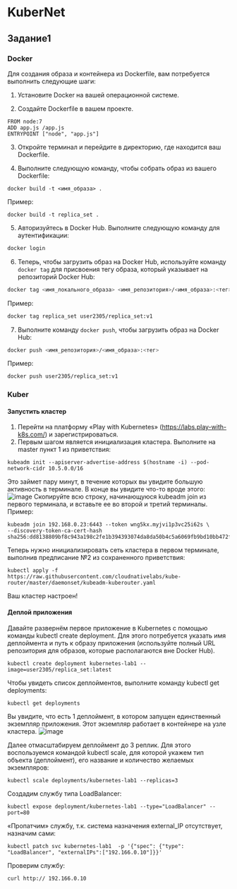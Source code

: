 # KuberNet
## Задание1
### Docker 
Для создания образа и контейнера из Dockerfile, вам потребуется выполнить следующие шаги:

1. Установите Docker на вашей операционной системе.

2. Создайте Dockerfile в вашем проекте.
```
FROM node:7
ADD app.js /app.js
ENTRYPOINT ["node", "app.js"]
```
3. Откройте терминал и перейдите в директорию, где находится ваш Dockerfile.

4. Выполните следующую команду, чтобы собрать образ из вашего Dockerfile:
```
docker build -t <имя_образа> .
```
Пример:
```
docker build -t replica_set .
```

5. Авторизуйтесь в Docker Hub. Выполните следующую команду для аутентификации:
```bash
docker login
```

6. Теперь, чтобы загрузить образ на Docker Hub, используйте команду `docker tag` для присвоения тегу образа, который указывает на репозиторий Docker Hub:
```bash
docker tag <имя_локального_образа> <имя_репозитория>/<имя_образа>:<тег>
```
Пример:
```bash
docker tag replica_set user2305/replica_set:v1
```

7. Выполните команду `docker push`, чтобы загрузить образ на Docker Hub:
```bash
docker push <имя_репозитория>/<имя_образа>:<тег>
```
Пример:
```bash
docker push user2305/replica_set:v1
```

### Kuber
#### Запустить кластер
1. Перейти на платформу «Play with Kubernetes» (https://labs.play-with-k8s.com/) и зарегистрироваться.
2. Первым шагом является инициализация кластера. Выполните на master пункт 1 из приветствия:
```
kubeadm init --apiserver-advertise-address $(hostname -i) --pod-network-cidr 10.5.0.0/16 
```
Это займет пару минут, в течение которых вы увидите большую активность в терминале.
В конце вы увидите что-то вроде этого:
![image](https://github.com/user-2305/KuberNet/assets/95847398/88eba9fa-17ba-4fc7-948c-df7bc62ac7ab)
Скопируйте всю строку, начинающуюся kubeadm join из первого терминала, и вставьте ее во второй и третий терминалы.
Пример:
```
kubeadm join 192.168.0.23:6443 --token wng5kx.myjvi1p3vc25i62s \
--discovery-token-ca-cert-hash sha256:dd8138809bf8c943a198c2fe1b394393074da8da50b4c5a6069fb9bd10bb472f
```
Теперь нужно инициализировать сеть кластера в первом терминале, выполнив предписание №2 из сохраненного приветствия:
```
kubectl apply -f https://raw.githubusercontent.com/cloudnativelabs/kube-router/master/daemonset/kubeadm-kuberouter.yaml
```
Ваш кластер настроен!

#### Деплой приложения
Давайте развернём первое приложение в Kubernetes с помощью команды kubectl create deployment. Для этого потребуется указать имя деплоймента и путь к образу приложения (используйте полный URL репозитория для образов, которые располагаются вне Docker Hub).
```
kubectl create deployment kubernetes-lab1 --image=user2305/replica_set:latest
```
Чтобы увидеть список деплойментов, выполните команду kubectl get deployments:
```
kubectl get deployments
```
Вы увидите, что есть 1 деплоймент, в котором запущен единственный экземпляр приложения. Этот экземпляр работает в контейнере на узле кластера.
![image](https://github.com/user-2305/KuberNet/assets/95847398/f60364ee-7ee7-41b4-a9b6-3cd9783db7ba)

Далее отмасштабируем деплоймент до 3 реплик. Для этого воспользуемся командой kubectl scale, для которой укажем тип объекта (деплоймент), его название и количество желаемых экземпляров:
```
kubectl scale deployments/kubernetes-lab1 --replicas=3
```
Создадим службу типа LoadBalancer:
```
kubectl expose deployment/kubernetes-lab1 --type="LoadBalancer" --port=80
```
«Пропатчим» службу, т.к. система назначения external_IP отсутствует, назначим сами:
```
kubectl patch svc kubernetes-lab1  -p '{"spec": {"type": "LoadBalancer", "externalIPs":["192.166.0.10"]}}'
```
Проверим службу:
```
curl http:// 192.166.0.10
```
